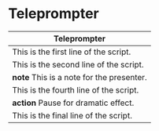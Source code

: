 # Teleprompter

| Teleprompter |
|--------------|
| This is the first line of the script. |
| This is the second line of the script. |
| **note** This is a note for the presenter. |
| This is the fourth line of the script. |
| **action** Pause for dramatic effect. |
| This is the final line of the script. |
